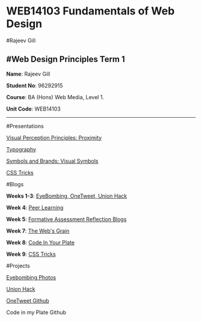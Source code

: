 # WEB14103 Fundamentals of Web Design 

#Rajeev Gill

#Web Design Principles Term 1
-----------------------------

**Name**: Rajeev Gill

**Student No**: 96292915

**Course**: BA (Hons) Web Media, Level 1.

**Unit Code**: WEB14103

-------------------------------------------------

#Presentations

[Visual Perception Principles: Proximity](https://drive.google.com/file/d/0B5T0Y-Oi6A1OdzNXNlJRbTZQcVU/view?usp=sharing)

[Typography](https://docs.google.com/presentation/d/1b5uZTv0hIQMBxu0O7IAN0jJ0bnMgSytB-vWI4ANOld0/edit?usp=sharing)

[Symbols and Brands: Visual Symbols](https://docs.google.com/presentation/d/1fAf6MX4ed85OjlwjZdL5IEhE6MfbaoNZIXT7DTVY2pk/edit?usp=sharing)

[CSS Tricks](http://slides.com/jenniferopara/c#/11)


#Blogs

**Weeks 1-3**: [EyeBombing, OneTweet, Union Hack](https://docs.google.com/document/d/1I-M00kcmrz2Cewl_rAetFE2gsaoGQ0M91arPSU_o0SQ/edit?usp=sharing) 

**Week 4**: [Peer Learning](https://docs.google.com/document/d/1N5_xpCW_Dem8Z1MGqVpmn1NuWD1x3feN0WsFW2psqj0/edit?usp=sharing)

**Week 5**: [Formative Assessment Reflection Blogs](https://docs.google.com/document/d/1nZH7OPJiPAwMHXqbZkOzo00-6yv55sG7syU-qzAabU4/edit?usp=sharing)

**Week 7**: [The Web's Grain](https://docs.google.com/document/d/1b82jSu7sW4HxFojBXbUIS1z_lTovxajMfuSppyWD_5A/edit?usp=sharing)

**Week 8**: [Code In Your Plate](https://docs.google.com/document/d/1t5w7PfFnYoeQwIT3foYhbRpEza2eLU5HRoOtX81pdEQ/edit?usp=sharing)

**Week 9**: [CSS Tricks](https://docs.google.com/document/d/1fo9w_o4hH3oxXQ9PscRHnW08HvAxbNv7aOqZGXDdGZA/edit?usp=sharing)

#Projects

[Eyebombing Photos](https://github.com/RajeevG96/EyeBombing)

[Union Hack](https://github.com/RajeevG96/TheUnionHack)

[OneTweet Github](https://github.com/RajeevG96/OneTweet)

Code in my Plate Github